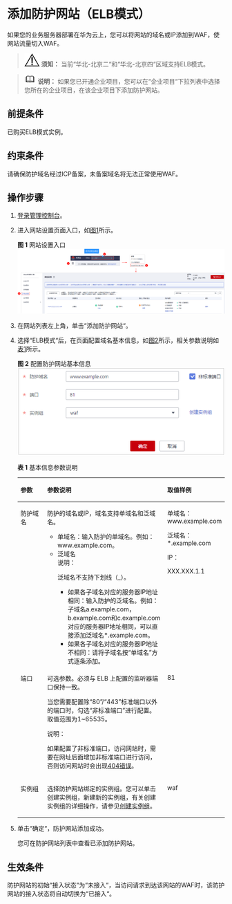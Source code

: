 # 添加防护网站（ELB模式）<a name="waf_01_0287"></a>

如果您的业务服务器部署在华为云上，您可以将网站的域名或IP添加到WAF，使网站流量切入WAF。

>![](public_sys-resources/icon-notice.gif) **须知：** 
>当前“华北-北京二“和“华北-北京四“区域支持ELB模式。

>![](public_sys-resources/icon-note.gif) **说明：** 
>如果您已开通企业项目，您可以在“企业项目“下拉列表中选择您所在的企业项目，在该企业项目下添加防护网站。

## 前提条件<a name="section2256777914731"></a>

已购买ELB模式实例。

## 约束条件<a name="section1044320443914"></a>

请确保防护域名经过ICP备案，未备案域名将无法正常使用WAF。

## 操作步骤<a name="section1188181654517"></a>

1.  [登录管理控制台](https://console.huaweicloud.com/?locale=zh-cn)。
2.  进入网站设置页面入口，如[图1](#waf_01_0002_fig172535820151)所示。

    **图 1**  网站设置入口<a name="waf_01_0002_fig172535820151"></a>  
    ![](figures/网站设置入口.png "网站设置入口")

3.  在网站列表左上角，单击“添加防护网站“。
4.  选择“ELB模式“后，在页面配置域名基本信息，如[图2](#fig175731754141418)所示，相关参数说明如[表1](#table7692122554811)所示。

    **图 2**  配置防护网站基本信息<a name="fig175731754141418"></a>  
    ![](figures/配置防护网站基本信息.png "配置防护网站基本信息")

    **表 1**  基本信息参数说明

    <a name="table7692122554811"></a>
    <table><thead align="left"><tr id="row1068752517484"><th class="cellrowborder" valign="top" width="15%" id="mcps1.2.4.1.1"><p id="p768742524817"><a name="p768742524817"></a><a name="p768742524817"></a>参数</p>
    </th>
    <th class="cellrowborder" valign="top" width="64.21%" id="mcps1.2.4.1.2"><p id="p1168782534812"><a name="p1168782534812"></a><a name="p1168782534812"></a>参数说明</p>
    </th>
    <th class="cellrowborder" valign="top" width="20.79%" id="mcps1.2.4.1.3"><p id="p12687162544815"><a name="p12687162544815"></a><a name="p12687162544815"></a>取值样例</p>
    </th>
    </tr>
    </thead>
    <tbody><tr id="row1368718254486"><td class="cellrowborder" valign="top" width="15%" headers="mcps1.2.4.1.1 "><p id="p368762516486"><a name="p368762516486"></a><a name="p368762516486"></a>防护域名</p>
    </td>
    <td class="cellrowborder" valign="top" width="64.21%" headers="mcps1.2.4.1.2 "><p id="p168710252489"><a name="p168710252489"></a><a name="p168710252489"></a>防护的域名或IP，域名支持单域名和泛域名。</p>
    <a name="ul9206119142513"></a><a name="ul9206119142513"></a><ul id="ul9206119142513"><li>单域名：输入防护的单域名。例如：www.example.com。</li><li>泛域名<div class="note" id="waf_01_0250_note149522717141"><a name="waf_01_0250_note149522717141"></a><a name="waf_01_0250_note149522717141"></a><span class="notetitle"> 说明： </span><div class="notebody"><p id="waf_01_0250_p949632718144"><a name="waf_01_0250_p949632718144"></a><a name="waf_01_0250_p949632718144"></a>泛域名不支持下划线（_）。</p>
    </div></div>
    <a name="waf_01_0250_ul776103520251"></a><a name="waf_01_0250_ul776103520251"></a><ul id="waf_01_0250_ul776103520251"><li>如果各子域名对应的服务器IP地址相同：输入防护的泛域名。例如：子域名a.example.com，b.example.com和c.example.com对应的服务器IP地址相同，可以直接添加泛域名*.example.com。</li><li>如果各子域名对应的服务器IP地址不相同：请将子域名按<span class="parmname" id="waf_01_0250_parmname13761925124915"><a name="waf_01_0250_parmname13761925124915"></a><a name="waf_01_0250_parmname13761925124915"></a>“单域名”</span>方式逐条添加。</li></ul>
    </li></ul>
    </td>
    <td class="cellrowborder" valign="top" width="20.79%" headers="mcps1.2.4.1.3 "><p id="p1268714259482"><a name="p1268714259482"></a><a name="p1268714259482"></a>单域名：www.example.com</p>
    <p id="p176877251487"><a name="p176877251487"></a><a name="p176877251487"></a>泛域名：*.example.com</p>
    <p id="p107202112593"><a name="p107202112593"></a><a name="p107202112593"></a>IP：</p>
    <p id="p1054310920596"><a name="p1054310920596"></a><a name="p1054310920596"></a>XXX.XXX.1.1</p>
    </td>
    </tr>
    <tr id="row116884252488"><td class="cellrowborder" valign="top" width="15%" headers="mcps1.2.4.1.1 "><p id="p468762516482"><a name="p468762516482"></a><a name="p468762516482"></a>端口</p>
    </td>
    <td class="cellrowborder" valign="top" width="64.21%" headers="mcps1.2.4.1.2 "><p id="p154752625510"><a name="p154752625510"></a><a name="p154752625510"></a>可选参数。必须与 ELB 上配置的监听器端口保持一致。</p>
    <p id="p8687182544810"><a name="p8687182544810"></a><a name="p8687182544810"></a>当您需要配置除<span class="parmvalue" id="parmvalue36632110559"><a name="parmvalue36632110559"></a><a name="parmvalue36632110559"></a>“80”</span>/<span class="parmvalue" id="parmvalue18661121195514"><a name="parmvalue18661121195514"></a><a name="parmvalue18661121195514"></a>“443”</span>标准端口以外的端口时，勾选<span class="parmname" id="parmname15687162544812"><a name="parmname15687162544812"></a><a name="parmname15687162544812"></a>“非标准端口”</span>进行配置。取值范围为1~65535。</p>
    <div class="note" id="note10406184721615"><a name="note10406184721615"></a><a name="note10406184721615"></a><span class="notetitle"> 说明： </span><div class="notebody"><p id="p162413442720"><a name="p162413442720"></a><a name="p162413442720"></a>如果配置了非标准端口，访问网站时，需要在网址后面增加非标准端口进行访问，否则访问网站时会出现<a href="https://support.huaweicloud.com/waf_faq/waf_01_0066.html#section0" target="_blank" rel="noopener noreferrer">404错误</a>。</p>
    </div></div>
    </td>
    <td class="cellrowborder" valign="top" width="20.79%" headers="mcps1.2.4.1.3 "><p id="p86881725164816"><a name="p86881725164816"></a><a name="p86881725164816"></a>81</p>
    </td>
    </tr>
    <tr id="row1192175711538"><td class="cellrowborder" valign="top" width="15%" headers="mcps1.2.4.1.1 "><p id="p131926571535"><a name="p131926571535"></a><a name="p131926571535"></a>实例组</p>
    </td>
    <td class="cellrowborder" valign="top" width="64.21%" headers="mcps1.2.4.1.2 "><p id="p1919275714537"><a name="p1919275714537"></a><a name="p1919275714537"></a>选择防护网站绑定的实例组。您可以单击创建实例组，新建新的实例组，有关创建实例组的详细操作，请参见<a href="创建实例组.md">创建实例组</a>。</p>
    </td>
    <td class="cellrowborder" valign="top" width="20.79%" headers="mcps1.2.4.1.3 "><p id="p619275765317"><a name="p619275765317"></a><a name="p619275765317"></a>waf</p>
    </td>
    </tr>
    </tbody>
    </table>

5.  单击“确定“，防护网站添加成功。

    您可在防护网站列表中查看已添加防护网站。


## 生效条件<a name="section144961343101710"></a>

防护网站的初始“接入状态“为“未接入“，当访问请求到达该网站的WAF时，该防护网站的接入状态将自动切换为“已接入“。

